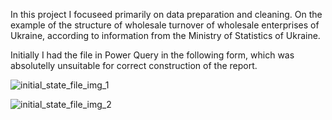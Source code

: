 In this project I focuseed primarily on data preparation and cleaning.
On the example of the structure of wholesale turnover of wholesale enterprises of Ukraine, according to information from the Ministry of Statistics of Ukraine.

Initially I had the file in Power Query in the following form, which was absolutelly unsuitable for correct construction of the report. 

![initial_state_file_img_1](https://github.com/user-attachments/assets/eae74112-7b98-4db8-8040-acee0fd09cba)

![initial_state_file_img_2](https://github.com/user-attachments/assets/3109f24d-744e-4961-bc3c-ddfba3348118)

